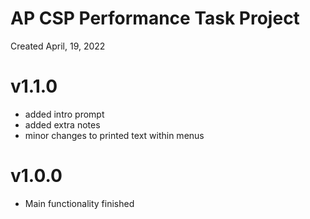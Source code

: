# AP CSP Performance Task Project
Created April, 19, 2022
# v1.1.0
- added intro prompt
- added extra notes
- minor changes to printed text within menus
# v1.0.0
- Main functionality finished
